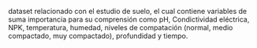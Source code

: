 dataset relacionado con el estudio de suelo, el cual contiene variables de suma importancia para su comprensión como pH, Condictividad eléctrica, NPK, temperatura, humedad, niveles de compatación (normal, medio compactado, muy compactado), profundidad y tiempo.
